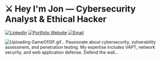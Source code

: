 # ⚔️ Hey I'm Jon  — Cybersecurity Analyst & Ethical Hacker

[![LinkedIn](https://img.shields.io/badge/LinkedIn-Connect-blue)](https://linkedin.com/in/your-profile)
[![Portfolio Website](https://img.shields.io/badge/Portfolio-Visit-brightgreen)](https://your-website-link)
[![Email](https://img.shields.io/badge/Email-Contact-red)](mailto:your-email@example.com)

![Uploading GameOfGIF.gif…]()
Passionate about cybersecurity, vulnerability assessment, and penetration testing. My expertise includes VAPT, network security, and web application defense.
Defend the wall...
